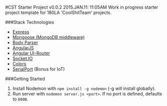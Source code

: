 #CST Starter Project v0.0.2
2015.JAN.11: 11:05AM
Work in progress starter project template for 180LA 'CoolShitTeam' projects.

###Stack Technologies
- [Express](http://expressjs.com/)
- [Mongoose (MongoDB middleware)](http://mongoosejs.com/)
- [Body Parser](https://www.npmjs.com/package/body-parser)
- [AngularJS](https://angularjs.org/)
- [Angular UI-Router](http://angular-ui.github.io/ui-router/site/#/api/ui.router)
- [Socket.IO](http://socket.io/)
- [Colors](https://www.npmjs.com/package/colors)
- [SerialPort](https://www.npmjs.com/package/serialport) (Bonus for IoT)

###Getting Started
1. Install Nodemon with ``` npm install -g nodemon ``` (-g will install globally).
2. Run server with ``` nodemon server.js <port> ```.  If no port is defined, defaults to ```8000```.